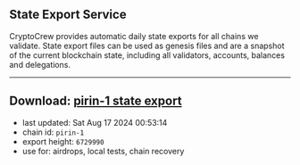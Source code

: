 ## State Export Service
CryptoCrew provides automatic daily state exports for all chains we validate. State export files can be used as genesis files and are a snapshot of the current blockchain state, including all validators, accounts, balances and delegations.

---
**Download: [pirin-1 state export](https://dl-eu2.ccvalidators.com/SERVICE/nolus/pirin-1_export_6729990.json)**
---

- last updated: Sat Aug 17 2024 00:53:14
- chain id: `pirin-1`
- export height: `6729990`
- use for: airdrops, local tests, chain recovery
